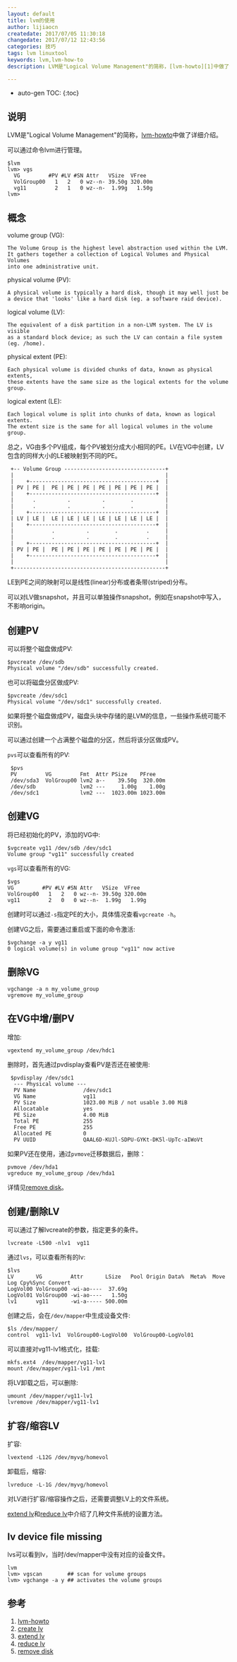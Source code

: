 ```yaml
---
layout: default
title: lvm的使用
author: lijiaocn
createdate: 2017/07/05 11:30:18
changedate: 2017/07/12 12:43:56
categories: 技巧
tags: lvm linuxtool
keywords: lvm,lvm-how-to
description: LVM是"Logical Volume Management"的简称，[lvm-howto][1]中做了详细介绍。

---
```


* auto-gen TOC:
{:toc}

## 说明 

LVM是"Logical Volume Management"的简称，[lvm-howto][1]中做了详细介绍。

可以通过命令lvm进行管理。

	$lvm
	lvm> vgs
	  VG         #PV #LV #SN Attr   VSize  VFree
	  VolGroup00   1   2   0 wz--n- 39.50g 320.00m
	  vg11         2   1   0 wz--n-  1.99g   1.50g
	lvm>

## 概念

volume group (VG):

	The Volume Group is the highest level abstraction used within the LVM.
	It gathers together a collection of Logical Volumes and Physical Volumes 
	into one administrative unit.

physical volume (PV):

	A physical volume is typically a hard disk, though it may well just be 
	a device that 'looks' like a hard disk (eg. a software raid device).

logical volume (LV):

	The equivalent of a disk partition in a non-LVM system. The LV is visible 
	as a standard block device; as such the LV can contain a file system (eg. /home).

physical extent (PE):

	Each physical volume is divided chunks of data, known as physical extents, 
	these extents have the same size as the logical extents for the volume group.

logical extent (LE):

	Each logical volume is split into chunks of data, known as logical extents. 
	The extent size is the same for all logical volumes in the volume group.

总之，VG由多个PV组成，每个PV被划分成大小相同的PE。LV在VG中创建，LV包含的同样大小的LE被映射到不同的PE。

	 +-- Volume Group --------------------------------+
	 |                                                |
	 |    +----------------------------------------+  |
	 | PV | PE |  PE | PE | PE | PE | PE | PE | PE |  |
	 |    +----------------------------------------+  |
	 |      .          .          .        .          |
	 |      .          .          .        .          |
	 |    +----------------------------------------+  |
	 | LV | LE |  LE | LE | LE | LE | LE | LE | LE |  |
	 |    +----------------------------------------+  |
	 |            .          .        .         .     |
	 |            .          .        .         .     |
	 |    +----------------------------------------+  |
	 | PV | PE |  PE | PE | PE | PE | PE | PE | PE |  |
	 |    +----------------------------------------+  |
	 |                                                |
	 +------------------------------------------------+

LE到PE之间的映射可以是线性(linear)分布或者条带(striped)分布。

可以对LV做snapshot，并且可以单独操作snapshot，例如在snapshot中写入，不影响origin。

## 创建PV

可以将整个磁盘做成PV:

	$pvcreate /dev/sdb
	Physical volume "/dev/sdb" successfully created.

也可以将磁盘分区做成PV:

	$pvcreate /dev/sdc1
	Physical volume "/dev/sdc1" successfully created.

如果将整个磁盘做成PV，磁盘头块中存储的是LVM的信息，一些操作系统可能不识别。

可以通过创建一个占满整个磁盘的分区，然后将该分区做成PV。

`pvs`可以查看所有的PV:

	 $pvs
	 PV         VG         Fmt  Attr PSize    PFree
	 /dev/sda3  VolGroup00 lvm2 a--    39.50g  320.00m
	 /dev/sdb              lvm2 ---     1.00g    1.00g
	 /dev/sdc1             lvm2 ---  1023.00m 1023.00m

## 创建VG

将已经初始化的PV，添加的VG中:

	$vgcreate vg11 /dev/sdb /dev/sdc1
	Volume group "vg11" successfully created

`vgs`可以查看所有的VG:

	$vgs
	VG         #PV #LV #SN Attr   VSize  VFree
	VolGroup00   1   2   0 wz--n- 39.50g 320.00m
	vg11         2   0   0 wz--n-  1.99g   1.99g

创建时可以通过`-s`指定PE的大小，具体情况查看`vgcreate -h`。

创建VG之后，需要通过重启或下面的命令激活:

	$vgchange -a y vg11
	0 logical volume(s) in volume group "vg11" now active

## 删除VG

	vgchange -a n my_volume_group
	vgremove my_volume_group

## 在VG中增/删PV

增加:

	vgextend my_volume_group /dev/hdc1

删除时，首先通过pvdisplay查看PV是否还在被使用:

	 $pvdisplay /dev/sdc1
	  --- Physical volume ---
	  PV Name               /dev/sdc1
	  VG Name               vg11
	  PV Size               1023.00 MiB / not usable 3.00 MiB
	  Allocatable           yes
	  PE Size               4.00 MiB
	  Total PE              255
	  Free PE               255
	  Allocated PE          0
	  PV UUID               QAAL6D-KUJl-SDPU-GYKt-DK5l-UpTc-aIWoVt

如果PV还在使用，通过`pvmove`迁移数据后，删除：

	pvmove /dev/hda1
	vgreduce my_volume_group /dev/hda1

详情见[remove disk][5]。

## 创建/删除LV

可以通过了解lvcreate的参数，指定更多的条件。

	lvcreate -L500 -nlv1  vg11

通过`lvs`，可以查看所有的lv:

	$lvs
	LV       VG         Attr       LSize   Pool Origin Data%  Meta%  Move Log Cpy%Sync Convert
	LogVol00 VolGroup00 -wi-ao----  37.69g
	LogVol01 VolGroup00 -wi-ao----   1.50g
	lv1      vg11       -wi-a----- 500.00m

创建之后，会在`/dev/mapper`中生成设备文件:

	$ls /dev/mapper/
	control  vg11-lv1  VolGroup00-LogVol00  VolGroup00-LogVol01

可以直接对vg11-lv1格式化，挂载:

	mkfs.ext4  /dev/mapper/vg11-lv1
	mount /dev/mapper/vg11-lv1 /mnt

将LV卸载之后，可以删除:

	umount /dev/mapper/vg11-lv1
	lvremove /dev/mapper/vg11-lv1

## 扩容/缩容LV

扩容:

	lvextend -L12G /dev/myvg/homevol

卸载后，缩容:

	lvreduce -L-1G /dev/myvg/homevol

对LV进行扩容/缩容操作之后，还需要调整LV上的文件系统。

[extend lv][3]和[reduce lv][4]中介绍了几种文件系统的设置方法。

## lv device file missing

lvs可以看到lv，当时/dev/mapper中没有对应的设备文件。

	lvm
	lvm> vgscan        ## scan for volume groups
	lvm> vgchange -a y ## activates the volume groups

## 参考

1. [lvm-howto][1]
2. [create lv][2]
3. [extend lv][3]
4. [reduce lv][4]
5. [remove disk][5]

[1]: http://tldp.org/HOWTO/LVM-HOWTO/  "lvm-howto" 
[2]: http://tldp.org/HOWTO/LVM-HOWTO/createlv.html "createlv"
[3]: http://tldp.org/HOWTO/LVM-HOWTO/extendlv.html "extendlv"
[4]: http://tldp.org/HOWTO/LVM-HOWTO/reducelv.html "reducelv"
[5]: http://tldp.org/HOWTO/LVM-HOWTO/removeadisk.html "remove disk"
